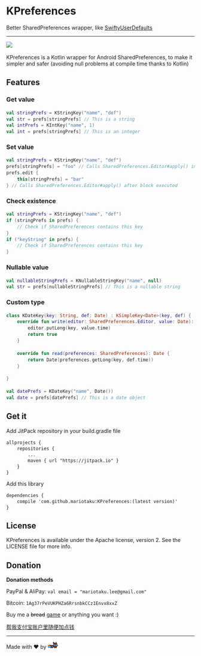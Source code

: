 # KPreferences

Better SharedPreferences wrapper, like [SwiftyUserDefaults](https://github.com/radex/SwiftyUserDefaults)

---

[![](https://jitpack.io/v/mariotaku/KPreferences.svg)](https://jitpack.io/#mariotaku/KPreferences)

KPreferences is a Kotlin wrapper for Android SharedPreferences, to make it simpler and safer (avoiding null problems at compile time thanks to Kotlin)

## Features

### Get value

````kotlin
val stringPrefs = KStringKey("name", "def")
val str = prefs[stringPrefs] // This is a string
val intPrefs = KIntKey("name", 1)
val int = prefs[stringPrefs] // This is an integer
````

### Set value

````kotlin
val stringPrefs = KStringKey("name", "def")
prefs[stringPrefs] = "foo" // Calls SharedPreferences.Editor#apply() immediately
prefs.edit {
    this[stringPrefs] = "bar"
} // Calls SharedPreferences.Editor#apply() after block executed
````

### Check existence

````kotlin
val stringPrefs = KStringKey("name", "def")
if (stringPrefs in prefs) {
    // Check if SharedPreferences contains this key
}
if ("keyString" in prefs) {
    // Check if SharedPreferences contains this key
}
````

### Nullable value

````kotlin
val nullableStringPrefs = KNullableStringKey("name", null)
val str = prefs[nullableStringPrefs] // This is a nullable string
````

### Custom type

````kotlin
class KDateKey(key: String, def: Date) : KSimpleKey<Date>(key, def) {
    override fun write(editor: SharedPreferences.Editor, value: Date): Boolean {
        editor.putLong(key, value.time)
        return true
    }

    override fun read(preferences: SharedPreferences): Date {
        return Date(preferences.getLong(key, def.time))
    }

}

val datePrefs = KDateKey("name", Date())
val date = prefs[datePrefs] // This is a date object
````

## Get it

Add JitPack repository in your build.gradle file

````
allprojects {
    repositories {
        ...
        maven { url "https://jitpack.io" }
    }
}
````

Add this library

````
dependencies {
    compile 'com.github.mariotaku:KPreferences:(latest version)'
}
````

## License

KPreferences is available under the Apache license, version 2. See the LICENSE file for more info.


## Donation

**Donation methods**

PayPal & AliPay: `val email = "mariotaku.lee@gmail.com"`

Bitcoin: `1Ag37rPeVUKPHZa6RrsnbkCCz1Envx8xxZ`

Buy me a ~~bread~~ [game](http://steamcommunity.com/id/mariotaku/wishlist) or anything you want :)

[帮我支付宝账户里随便加点钱](https://twitter.com/xmxsuperstar/status/724094631621750785)

---

Made with ❤️ by <a href="https://mariotaku.org/"><img src="resources/nyan_sakamoto_icon.png" height="20"></a>
